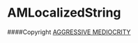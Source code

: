 AMLocalizedString
=================

####Copyright [AGGRESSIVE MEDIOCRITY](http://aggressive-mediocrity.blogspot.de/2010/03/custom-localization-system-for-your.html)
